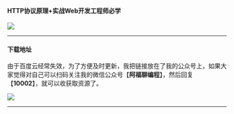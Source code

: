 #### HTTP协议原理+实战Web开发工程师必学



![](https://cdn.jsdelivr.net/gh/GenuineXiaofuzi/Picture-Manager/images/202204062321876.png)

***



#### 下载地址

由于百度云经常失效，为了方便及时更新，我把链接放在了我的公众号上，如果大家觉得对自己可以扫码关注我的微信公众号【**阿福聊编程**】，然后回复 【**10002**】，就可以收获取资源了。

![](https://cdn.jsdelivr.net/gh/GenuineXiaofuzi/Picture-Manager/images/202204062307206.png)

***

